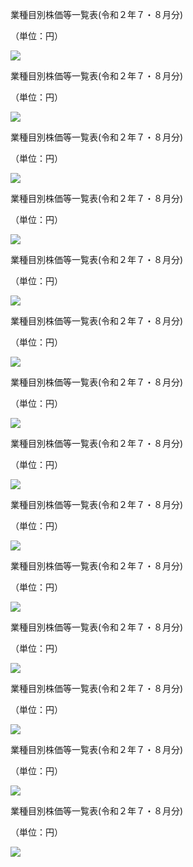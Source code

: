 業種目別株価等一覧表(令和２年７・８月分)

（単位：円）

![](https://www.nta.go.jp/tmp/357a4709-7197-47fc-be5c-70ee2c9239c2/images/4b31d8a9902becfc46f51eaa5f7e92e21e89cf529c98a6d1d900dbe938e350b5.jpg)

業種目別株価等一覧表(令和２年７・８月分)

（単位：円）

![](https://www.nta.go.jp/tmp/357a4709-7197-47fc-be5c-70ee2c9239c2/images/27c6cba193d8f12e4f3475bdf50490a77b9b2c0bdeefacd1ca58c0525052bcfa.jpg)

業種目別株価等一覧表(令和２年７・８月分)

（単位：円）

![](https://www.nta.go.jp/tmp/357a4709-7197-47fc-be5c-70ee2c9239c2/images/b35eceedd3c92f01231f72b39ff49c53550e54e5487aab7b1f228a31849f1d9f.jpg)

業種目別株価等一覧表(令和２年７・８月分)

（単位：円）

![](https://www.nta.go.jp/tmp/357a4709-7197-47fc-be5c-70ee2c9239c2/images/f68f6bd002fea16bafa79498be37b6b63e131e2017c3e24ecbec1754d3112cc5.jpg)

業種目別株価等一覧表(令和２年７・８月分)

（単位：円）

![](https://www.nta.go.jp/tmp/357a4709-7197-47fc-be5c-70ee2c9239c2/images/fbb18884e105fd8c2c5fac73e97f4142fe1a01ab1bbd7d8e34be70d687fe2b3a.jpg)

業種目別株価等一覧表(令和２年７・８月分)

（単位：円）

![](https://www.nta.go.jp/tmp/357a4709-7197-47fc-be5c-70ee2c9239c2/images/fc2ac65c5e7a1ede49f12fe324df92b3559858a73a38a05183682c6de6a115b5.jpg)

業種目別株価等一覧表(令和２年７・８月分)

（単位：円）

![](https://www.nta.go.jp/tmp/357a4709-7197-47fc-be5c-70ee2c9239c2/images/32059bad5d6f80cf11e36796dac3275ff03ac0468491198db5e41699e0d649eb.jpg)

業種目別株価等一覧表(令和２年７・８月分)

（単位：円）

![](https://www.nta.go.jp/tmp/357a4709-7197-47fc-be5c-70ee2c9239c2/images/3e84c709ace2369f3bee8fe08302726615564e740f023599df77415455f4cd67.jpg)

業種目別株価等一覧表(令和２年７・８月分)

（単位：円）

![](https://www.nta.go.jp/tmp/357a4709-7197-47fc-be5c-70ee2c9239c2/images/380cee130a0518b7a98356000675532a65cf39dd1b2d74075d08153c07b1f40c.jpg)

業種目別株価等一覧表(令和２年７・８月分)

（単位：円）

![](https://www.nta.go.jp/tmp/357a4709-7197-47fc-be5c-70ee2c9239c2/images/135fb3d93271221274cdc29fa3f26aec54bd794703216bab3257544953f91c8f.jpg)

業種目別株価等一覧表(令和２年７・８月分)

（単位：円）

![](https://www.nta.go.jp/tmp/357a4709-7197-47fc-be5c-70ee2c9239c2/images/d46b33acd2d1107475c97b2e7d4438a264db9f6b933fdad15f0710b509f0b3a7.jpg)

業種目別株価等一覧表(令和２年７・８月分)

（単位：円）

![](https://www.nta.go.jp/tmp/357a4709-7197-47fc-be5c-70ee2c9239c2/images/3cc26752bdbe54e7c9667c8da39f06dcc62383b3dd26780bccc134045bdb06d9.jpg)

業種目別株価等一覧表(令和２年７・８月分)

（単位：円）

![](https://www.nta.go.jp/tmp/357a4709-7197-47fc-be5c-70ee2c9239c2/images/177a9cfc2f2e45f6b12fcd16d1785d43400eef07af94bffe6cfd21f72b95255d.jpg)

業種目別株価等一覧表(令和２年７・８月分)

（単位：円）

![](https://www.nta.go.jp/tmp/357a4709-7197-47fc-be5c-70ee2c9239c2/images/1e004eb5e39a2fdb6f13347541fc2616149a9e192b9a8d392040f21a9db33875.jpg)